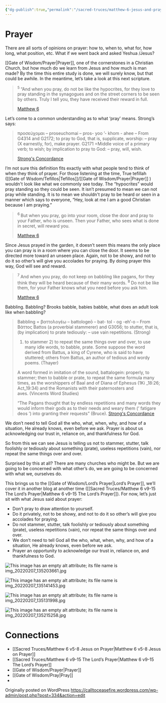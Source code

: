 ```yaml
---
{"dg-publish":true,"permalink":"/sacred-truces/matthew-6-jesus-and-prayer/"}
---
```


# Prayer

There are all sorts of opinions on prayer: how to, when to, what for, how long, what position, etc. What if we went back and asked Yeshua /Jesus?

[[Gate of Wisdom/Prayer\|Prayer]],  one of the cornerstones in a Christian Church, but how much do we learn from Jesus and how much is man made? By the time this entire study is done, we will surely know, but that could be awhile. In the meantime, let’s take a look at this next scripture.

> <sup>5 </sup> “And when you pray, do not be like the hypocrites, for they love to pray standing in the synagogues and on the street corners to be seen by others. Truly I tell you, they have received their reward in full.
> 
> [Matthew 6](https://www.biblegateway.com/passage/?search=Matthew+6%3A5-7&version=NIV)

Let’s come to a common understanding as to what ‘pray’ means. Strong’s says:

> προσεύχομαι – proseuchomai – pros- yoo ’- khom - ahee – From G4314 and G2172; to pray to God, that is, supplicate, worship: – pray (X earnestly, for), make prayer. G2171 =Middle voice of a primary verb; to wish; by implication to pray to God: – pray, will, wish.
> 
> [Strong's Concordance](https://www.blueletterbible.org/lexicon/g4336/kjv/tr/0-1/)

I’m not sure this definition fits exactly with what people tend to think of when they think of prayer. For those listening at the time, True tefillah ([[Gate of Wisdom/Tefillos\|Tefillos]]/[[Gate of Wisdom/Prayer\|Prayer]] )  wouldn't look like what we commonly see today. The “hypocrites” would pray standing so they could be seen. It isn’t presumed to mean we can not pray while standing. It is to mean we shouldn't pray to be heard or seen in a manner which says to everyone, “Hey, look at me I am a good Christian because I am praying.”

> <sup>6 </sup> But when you pray, go into your room, close the door and pray to your Father, who is unseen. Then your Father, who sees what is done in secret, will reward you.
> 
> [Matthew 6](https://www.biblegateway.com/passage/?search=Matthew+6%3A5-7&version=NIV)

Since Jesus prayed in the garden, it doesn’t seem this means the only place you can pray is in a room where you can close the door. It seems to be directed more toward an unseen place. Again, not to be showy, and not to do it so other’s will give you accolades for praying. By doing prayer this way, God will see and reward.

> <sup>7 </sup> And when you pray, do not keep on babbling like pagans, for they think they will be heard because of their many words. <sup>8 </sup> Do not be like them, for your Father knows what you need before you ask him.
> 
> [Matthew 6](https://www.biblegateway.com/passage/?search=Matthew+6%3A5-7&version=NIV)

Babbling. Babbling? Brooks babble, babies babble, what does an adult look like when babbling?

> Babbling = βαττολογέω – battologeō – bat- tol - og -eh’-o – From Βάττος Battos (a proverbial stammerer) and G3056; to stutter, that is, (by implication) to prate tediously: – use vain repetitions. (Strong)
> 
> 1) to stammer 2) to repeat the same things over and over, to use many idle words, to babble, prate. Some suppose the word derived from Battus, a king of Cyrene, who is said to have stuttered; others from Battus, an author of tedious and wordy poems. (Thayer)
> 
> A word formed in imitation of the sound, battalogein: properly, to stammer; then to babble or prate, to repeat the same formula many times, as the worshippers of Baal and of Diana of Ephesus (1Ki \_18:26; Act\_19:34) and the Romanists with their paternosters and aves. (Vincents Word Studies)
> 
> “The Pagans thought that by endless repetitions and many words they would inform their gods as to their needs and weary them (‘ fatigare deos ’) into granting their requests” (Bruce).
> [Strong's Concordance](https://www.blueletterbible.org/lexicon/g945/kjv/tr/0-1/)

We don’t need to tell God all the who, what, when, why, and how of a situation, He already knows, even before we ask. Prayer is about us acknowledging our trust in, reliance on, and thankfulness for God.

So from this we can see Jesus is telling us not to stammer, stutter, talk foolishly or tediously about something (prate), useless repetitions (vain), nor repeat the same things over and over.

Surprised by this at all? There are many churches who might be. But we are going to be concerned with what other’s do, we are going to be concerned with what we, ourselves do.

This brings us to the [[Gate of Wisdom/Lord’s Prayer\|Lord’s Prayer]], we’ll cover it in another blog at another time ([[Sacred Truces/Matthew 6 v9-15 The Lord’s Prayer\|Matthew 6 v9-15 The Lord’s Prayer]]). For now, let’s just sit with what Jesus said about prayer:

- Don’t pray to draw attention to yourself.
- Do it privately, not to be showy, and not to do it so other’s will give you accolades for praying.
- Do not stammer, stutter, talk foolishly or tediously about something (prate), useless repetitions (vain), nor repeat the same things over and over.
- We don’t need to tell God all the who, what, when, why, and how of a situation, He already knows, even before we ask.
- Prayer an opportunity to acknowledge our trust in, reliance on, and thankfulness to God.

![This image has an empty alt attribute; its file name is img_20220207_135203661.jpg](https://calltoceasefire.files.wordpress.com/2022/02/img_20220207_135203661.jpg)



![This image has an empty alt attribute; its file name is img_20220207_135141453.jpg](https://calltoceasefire.files.wordpress.com/2022/02/img_20220207_135141453.jpg)



![This image has an empty alt attribute; its file name is img_20220207_135131998.jpg](https://calltoceasefire.files.wordpress.com/2022/02/img_20220207_135131998.jpg)



![This image has an empty alt attribute; its file name is img_20220207_135215258.jpg](https://calltoceasefire.files.wordpress.com/2022/02/img_20220207_135215258.jpg)

# Connections
- [[Sacred Truces/Matthew 6 v5-8 Jesus on Prayer\|Matthew 6 v5-8 Jesus on Prayer]]
- [[Sacred Truces/Matthew 6 v9-15 The Lord’s Prayer\|Matthew 6 v9-15 The Lord’s Prayer]]
- [[Gate of Wisdom/Prayer\|Prayer]]
- [[Gate of Wisdom/Pray\|Pray]]
- 



Originally posted on WordPress https://calltoceasefire.wordpress.com/wp-admin/post.php?post=334&action=edit